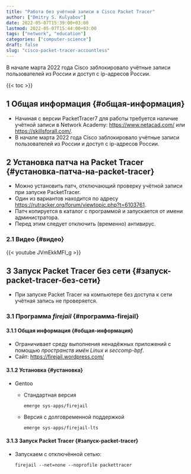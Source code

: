 ```yaml
---
title: "Работа без учётной записи в Cisco Packet Tracer"
author: ["Dmitry S. Kulyabov"]
date: 2022-05-07T15:39:00+03:00
lastmod: 2022-05-07T15:44:00+03:00
tags: ["network", "education"]
categories: ["computer-science"]
draft: false
slug: "cisco-packet-tracer-accountless"
---
```


В начале марта 2022 года Cisco заблокировало учётные записи пользователей из России и доступ с ip-адресов России.

<!--more-->

{{< toc >}}


## <span class="section-num">1</span> Общая информация {#общая-информация}

-   Начиная с версии PacketTracer7 для работы требуется наличие учётной записи в Network Academy: <https://www.netacad.com/> или <https://skillsforall.com/>.
-   В начале марта 2022 года Cisco заблокировало учётные записи пользователей из России и доступ с ip-адресов России.


## <span class="section-num">2</span> Установка патча на Packet Tracer {#установка-патча-на-packet-tracer}

-   Можно установить патч, отключающий проверку учётной записи при запуске PacketTracer.
-   Один из вариантов находится по адресу <https://rutracker.org/forum/viewtopic.php?t=6103761>.
-   Патч копируется в каталог с программой и запускается от имени администратора.
-   Перед этим следует отключить (временно) антивирус.


### <span class="section-num">2.1</span> Видео {#видео}

{{< youtube JVmEkkMFI_g >}}


## <span class="section-num">3</span> Запуск Packet Tracer без сети {#запуск-packet-tracer-без-сети}

-   При запуске Packet Tracer на компьютере без доступа к сети учётная запись не проверяется.


### <span class="section-num">3.1</span> Программа _firejail_ {#программа-firejail}


#### <span class="section-num">3.1.1</span> Общая информация {#общая-информация}

-   Ограничивает среду выполнения ненадёжных приложений с помощью _пространств имён Linux_ и _seccomp-bpf_.
-   Сайт: <https://firejail.wordpress.com/>


#### <span class="section-num">3.1.2</span> Установка {#установка}

-   Gentoo
    -   Стандартная версия

        ```shell
        emerge sys-apps/firejail
        ```
    -   Версия с долговременной поддержкой

        ```shell
        emerge sys-apps/firejail-lts
        ```


#### <span class="section-num">3.1.3</span> Запуск Packet Tracer {#запуск-packet-tracer}

-   Запускаем с отключённой сетью:

    ```shell
    firejail --net=none --noprofile packettracer
    ```
